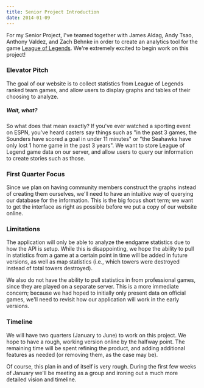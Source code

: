 ```yaml
---
title: Senior Project Introduction
date: 2014-01-09
---
```


For my Senior Project, I've teamed together with James Aldag, Andy Tsao, Anthony Valdez, and Zach Behnke in order to create an analytics tool for the game [League of Legends](http://na.leagueoflegends.com/). We're extremely excited to begin work on this project!

### Elevator Pitch

The goal of our website is to collect statistics from League of Legends ranked team games, and allow users to display graphs and tables of their choosing to analyze.

##### Wait, what?

So what does that mean exactly? If you've ever watched a sporting event on ESPN, you've heard casters say things such as "in the past 3 games, the Sounders have scored a goal in under 11 minutes" or "the Seahawks have only lost 1 home game in the past 3 years". We want to store League of Legend game data on our server, and allow users to query our information to create stories such as those.

### First Quarter Focus

Since we plan on having community members construct the graphs instead of creating them ourselves, we'll need to have an intuitive way of querying our database for the information. This is the big focus short term; we want to get the interface as right as possible before we put a copy of our website online.

### Limitations

The application will only be able to analyze the endgame statistics due to how the API is setup. While this is disappointing, we hope the ability to pull in statistics from a game at a certain point in time will be added in future versions, as well as map statistics (i.e., which towers were destroyed instead of total towers destroyed).

We also do not have the ability to pull statistics in from professional games, since they are played on a separate server. This is a more immediate concern; because we had hoped to initially only present data on official games, we'll need to revisit how our application will work in the early versions.

### Timeline

We will have two quarters (January to June) to work on this project. We hope to have a rough, working version online by the halfway point. The remaining time will be spent refining the product, and adding additional features as needed (or removing them, as the case may be).

Of course, this plan in and of itself is very rough. During the first few weeks of January we'll be meeting as a group and ironing out a much more detailed vision and timeline.

